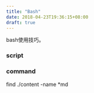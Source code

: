 ```yaml
---
title: "Bash"
date: 2018-04-23T19:36:15+08:00
draft: true
---
```


bash使用技巧。

### script

### command
find ./content -name *md
